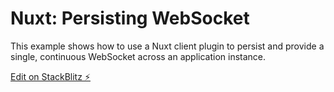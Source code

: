 # Nuxt: Persisting WebSocket

This example shows how to use a Nuxt client plugin to persist and provide a single, continuous WebSocket across an application instance.

[Edit on StackBlitz ⚡️](https://stackblitz.com/edit/nuxt-persisting-websocket)
